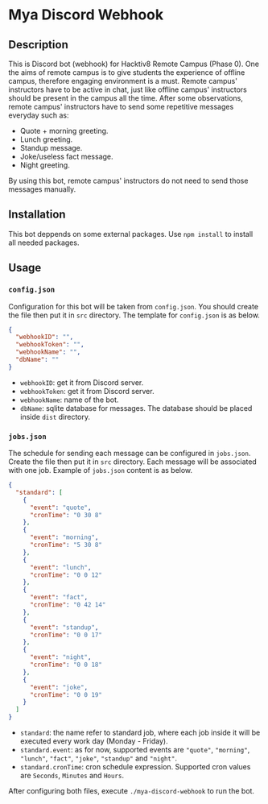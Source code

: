 # Mya Discord Webhook

## Description

This is Discord bot (webhook) for Hacktiv8 Remote Campus (Phase 0). One the aims of remote campus is to give students the experience of offline campus, therefore engaging environment is a must. Remote campus' instructors have to be active in chat, just like offline campus' instructors should be present in the campus all the time. After some observations, remote campus' instructors have to send some repetitive messages everyday such as:

- Quote + morning greeting.
- Lunch greeting.
- Standup message.
- Joke/useless fact message.
- Night greeting.

By using this bot, remote campus' instructors do not need to send those messages manually.

## Installation

This bot deppends on some external packages. Use `npm install` to install all needed packages.

## Usage

### `config.json`

Configuration for this bot will be taken from `config.json`. You should create the file then put it in `src` directory. The template for `config.json` is as below.

```json
{
  "webhookID": "",
  "webhookToken": "",
  "webhookName": "",
  "dbName": ""
}
```

- `webhookID`: get it from Discord server.
- `webhookToken`: get it from Discord server.
- `webhookName`: name of the bot.
- `dbName`: sqlite database for messages. The database should be placed inside `dist` directory.

### `jobs.json`

The schedule for sending each message can be configured in `jobs.json`. Create the file then put it in `src` directory. Each message will be associated with one job. Example of `jobs.json` content is as below.

```json
{
  "standard": [
    {
      "event": "quote",
      "cronTime": "0 30 8"
    },
    {
      "event": "morning",
      "cronTime": "5 30 8"
    },
    {
      "event": "lunch",
      "cronTime": "0 0 12"
    },
    {
      "event": "fact",
      "cronTime": "0 42 14"
    },
    {
      "event": "standup",
      "cronTime": "0 0 17"
    },
    {
      "event": "night",
      "cronTime": "0 0 18"
    },
    {
      "event": "joke",
      "cronTime": "0 0 19"
    }
  ]
}
```

- `standard`: the name refer to standard job, where each job inside it will be executed every work day (Monday - Friday).
- `standard.event`: as for now, supported events are `"quote"`, `"morning"`, `"lunch"`, `"fact"`, `"joke"`, `"standup"` and `"night"`.
- `standard.cronTime`: cron schedule expression. Supported cron values are `Seconds`, `Minutes` and `Hours`.

After configuring both files, execute `./mya-discord-webhook` to run the bot.
